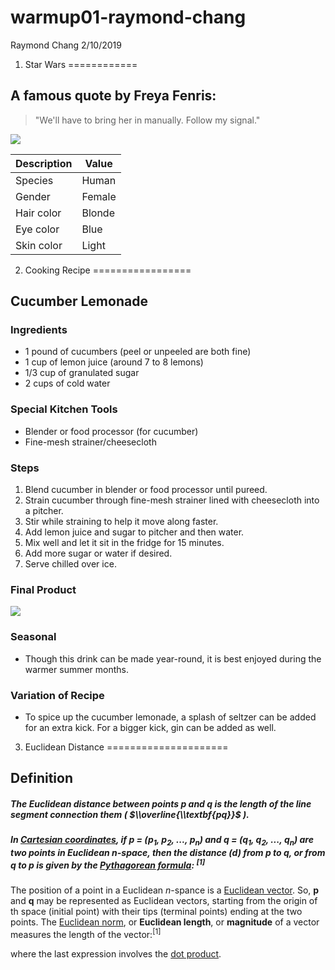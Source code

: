 warmup01-raymond-chang
================
Raymond Chang
2/10/2019

1. Star Wars
============

A famous quote by Freya Fenris:
-------------------------------

> "We'll have to bring her in manually. Follow my signal."

![](https://vignette.wikia.nocookie.net/starwars/images/4/43/SWResistance-FreyaFenris.jpg/revision/latest?cb=20180914204850)

| Description | Value  |
|-------------|--------|
| Species     | Human  |
| Gender      | Female |
| Hair color  | Blonde |
| Eye color   | Blue   |
| Skin color  | Light  |

2. Cooking Recipe
=================

Cucumber Lemonade
-----------------

### Ingredients

-   1 pound of cucumbers (peel or unpeeled are both fine)
-   1 cup of lemon juice (around 7 to 8 lemons)
-   1/3 cup of granulated sugar
-   2 cups of cold water

### Special Kitchen Tools

-   Blender or food processor (for cucumber)
-   Fine-mesh strainer/cheesecloth

### Steps

1.  Blend cucumber in blender or food processor until pureed.
2.  Strain cucumber through fine-mesh strainer lined with cheesecloth into a pitcher.
3.  Stir while straining to help it move along faster.
4.  Add lemon juice and sugar to pitcher and then water.
5.  Mix well and let it sit in the fridge for 15 minutes.
6.  Add more sugar or water if desired.
7.  Serve chilled over ice.

### Final Product

![](https://smittenkitchendotcom.files.wordpress.com/2014/10/cucumber-lemonade1.jpg)

### Seasonal

-   Though this drink can be made year-round, it is best enjoyed during the warmer summer months.

### Variation of Recipe

-   To spice up the cucumber lemonade, a splash of seltzer can be added for an extra kick. For a bigger kick, gin can be added as well.

3. Euclidean Distance
=====================

Definition
----------

##### The **Euclidean distance** between points **p** and **q** is the length of the line segment connection them ( $\\overline{\\textbf{pq}}$ ).

##### In [Cartesian coordinates](https://en.wikipedia.org/wiki/Cartesian_coordinate), if **p** = (*p*<sub>1</sub>, *p*<sub>2</sub>, ..., *p*<sub>*n*</sub>) and **q** = (*q*<sub>1</sub>, *q*<sub>2</sub>, ..., *q*<sub>*n*</sub>) are two points in Euclidean *n*-space, then the distance (d) from **p** to **q**, or from **q** to **p** is given by the [Pythagorean formula](https://en.wikipedia.org/wiki/Pythagorean_theorem): <sup>\[1\]</sup>

The position of a point in a Euclidean *n*-spance is a [Euclidean vector](https://en.wikipedia.org/wiki/Euclidean_vector). So, **p** and **q** may be represented as Euclidean vectors, starting from the origin of th space (initial point) with their tips (terminal points) ending at the two points. The [Euclidean norm](https://en.wikipedia.org/wiki/Norm_(mathematics)#Euclidean_norm), or **Euclidean length**, or **magnitude** of a vector measures the length of the vector:<sup>\[1\]</sup>

where the last expression involves the [dot product](https://en.wikipedia.org/wiki/Dot_product).
